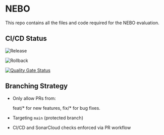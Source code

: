 # NEBO

This repo contains all the files and code required for the NEBO evaluation.

## CI/CD Status

![Release](https://github.com/adolfcg/nebo/actions/workflows/release.yml/badge.svg?branch=main)

![Rollback](https://github.com/adolfcg/nebo/actions/workflows/rollback.yml/badge.svg?branch=main)

[![Quality Gate Status](https://sonarcloud.io/api/project_badges/measure?project=adolfcg_nebo&metric=alert_status)](https://sonarcloud.io/summary/new_code?id=adolfcg_nebo)

## Branching Strategy

- Only allow PRs from:

  feat/* for new features, fix/* for bug fixes.

- Targeting `main` (protected branch)
- CI/CD and SonarCloud checks enforced via PR workflow
